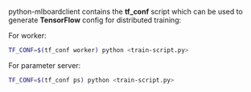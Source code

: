 
python-mlboardclient contains the **tf_conf** script which can be used
to generate **TensorFlow** config for distributed training:

For worker:

```bash
TF_CONF=$(tf_conf worker) python <train-script.py>
```

For parameter server:

```bash
TF_CONF=$(tf_conf ps) python <train-script.py>
```